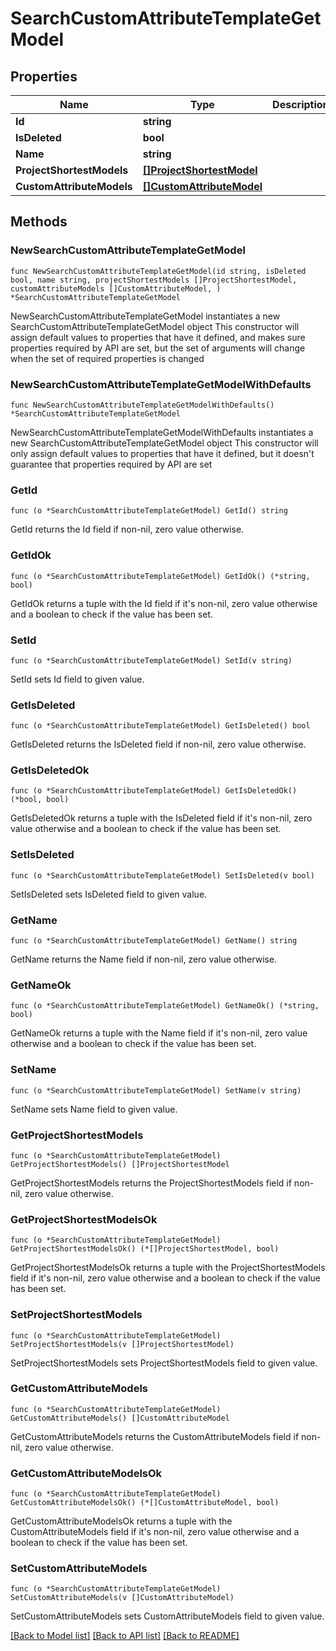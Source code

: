 # SearchCustomAttributeTemplateGetModel

## Properties

Name | Type | Description | Notes
------------ | ------------- | ------------- | -------------
**Id** | **string** |  | 
**IsDeleted** | **bool** |  | 
**Name** | **string** |  | 
**ProjectShortestModels** | [**[]ProjectShortestModel**](ProjectShortestModel.md) |  | 
**CustomAttributeModels** | [**[]CustomAttributeModel**](CustomAttributeModel.md) |  | 

## Methods

### NewSearchCustomAttributeTemplateGetModel

`func NewSearchCustomAttributeTemplateGetModel(id string, isDeleted bool, name string, projectShortestModels []ProjectShortestModel, customAttributeModels []CustomAttributeModel, ) *SearchCustomAttributeTemplateGetModel`

NewSearchCustomAttributeTemplateGetModel instantiates a new SearchCustomAttributeTemplateGetModel object
This constructor will assign default values to properties that have it defined,
and makes sure properties required by API are set, but the set of arguments
will change when the set of required properties is changed

### NewSearchCustomAttributeTemplateGetModelWithDefaults

`func NewSearchCustomAttributeTemplateGetModelWithDefaults() *SearchCustomAttributeTemplateGetModel`

NewSearchCustomAttributeTemplateGetModelWithDefaults instantiates a new SearchCustomAttributeTemplateGetModel object
This constructor will only assign default values to properties that have it defined,
but it doesn't guarantee that properties required by API are set

### GetId

`func (o *SearchCustomAttributeTemplateGetModel) GetId() string`

GetId returns the Id field if non-nil, zero value otherwise.

### GetIdOk

`func (o *SearchCustomAttributeTemplateGetModel) GetIdOk() (*string, bool)`

GetIdOk returns a tuple with the Id field if it's non-nil, zero value otherwise
and a boolean to check if the value has been set.

### SetId

`func (o *SearchCustomAttributeTemplateGetModel) SetId(v string)`

SetId sets Id field to given value.


### GetIsDeleted

`func (o *SearchCustomAttributeTemplateGetModel) GetIsDeleted() bool`

GetIsDeleted returns the IsDeleted field if non-nil, zero value otherwise.

### GetIsDeletedOk

`func (o *SearchCustomAttributeTemplateGetModel) GetIsDeletedOk() (*bool, bool)`

GetIsDeletedOk returns a tuple with the IsDeleted field if it's non-nil, zero value otherwise
and a boolean to check if the value has been set.

### SetIsDeleted

`func (o *SearchCustomAttributeTemplateGetModel) SetIsDeleted(v bool)`

SetIsDeleted sets IsDeleted field to given value.


### GetName

`func (o *SearchCustomAttributeTemplateGetModel) GetName() string`

GetName returns the Name field if non-nil, zero value otherwise.

### GetNameOk

`func (o *SearchCustomAttributeTemplateGetModel) GetNameOk() (*string, bool)`

GetNameOk returns a tuple with the Name field if it's non-nil, zero value otherwise
and a boolean to check if the value has been set.

### SetName

`func (o *SearchCustomAttributeTemplateGetModel) SetName(v string)`

SetName sets Name field to given value.


### GetProjectShortestModels

`func (o *SearchCustomAttributeTemplateGetModel) GetProjectShortestModels() []ProjectShortestModel`

GetProjectShortestModels returns the ProjectShortestModels field if non-nil, zero value otherwise.

### GetProjectShortestModelsOk

`func (o *SearchCustomAttributeTemplateGetModel) GetProjectShortestModelsOk() (*[]ProjectShortestModel, bool)`

GetProjectShortestModelsOk returns a tuple with the ProjectShortestModels field if it's non-nil, zero value otherwise
and a boolean to check if the value has been set.

### SetProjectShortestModels

`func (o *SearchCustomAttributeTemplateGetModel) SetProjectShortestModels(v []ProjectShortestModel)`

SetProjectShortestModels sets ProjectShortestModels field to given value.


### GetCustomAttributeModels

`func (o *SearchCustomAttributeTemplateGetModel) GetCustomAttributeModels() []CustomAttributeModel`

GetCustomAttributeModels returns the CustomAttributeModels field if non-nil, zero value otherwise.

### GetCustomAttributeModelsOk

`func (o *SearchCustomAttributeTemplateGetModel) GetCustomAttributeModelsOk() (*[]CustomAttributeModel, bool)`

GetCustomAttributeModelsOk returns a tuple with the CustomAttributeModels field if it's non-nil, zero value otherwise
and a boolean to check if the value has been set.

### SetCustomAttributeModels

`func (o *SearchCustomAttributeTemplateGetModel) SetCustomAttributeModels(v []CustomAttributeModel)`

SetCustomAttributeModels sets CustomAttributeModels field to given value.



[[Back to Model list]](../README.md#documentation-for-models) [[Back to API list]](../README.md#documentation-for-api-endpoints) [[Back to README]](../README.md)


